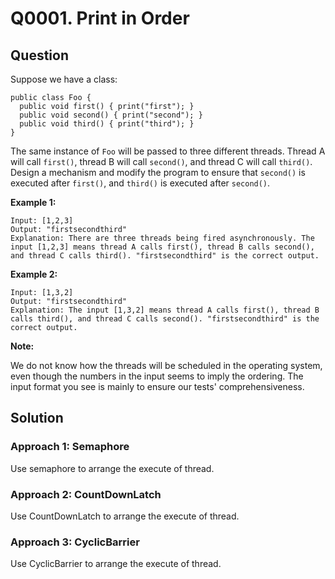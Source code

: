 # Q0001. Print in Order

## Question

Suppose we have a class:

```
public class Foo {
  public void first() { print("first"); }
  public void second() { print("second"); }
  public void third() { print("third"); }
}
```

The same instance of `Foo` will be passed to three different threads. Thread A will call `first()`, thread B will call `second()`, and thread C will call `third()`. Design a mechanism and modify the program to ensure that `second()` is executed after `first()`, and `third()` is executed after `second()`.

 

**Example 1:**

```
Input: [1,2,3]
Output: "firstsecondthird"
Explanation: There are three threads being fired asynchronously. The input [1,2,3] means thread A calls first(), thread B calls second(), and thread C calls third(). "firstsecondthird" is the correct output.
```

**Example 2:**

```
Input: [1,3,2]
Output: "firstsecondthird"
Explanation: The input [1,3,2] means thread A calls first(), thread B calls third(), and thread C calls second(). "firstsecondthird" is the correct output.
```

 

**Note:**

We do not know how the threads will be scheduled in the operating system, even though the numbers in the input seems to imply the ordering. The input format you see is mainly to ensure our tests' comprehensiveness.



## Solution

### Approach 1: Semaphore

Use semaphore to arrange the execute of thread.


### Approach 2: CountDownLatch

Use CountDownLatch to arrange the execute of thread.

### Approach 3: CyclicBarrier

Use CyclicBarrier to arrange the execute of thread.





